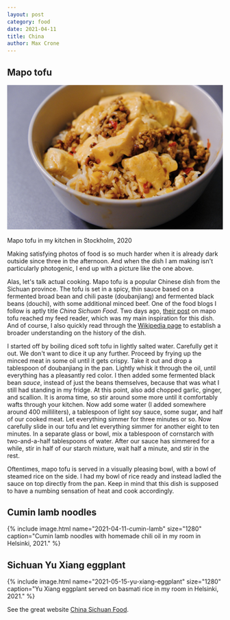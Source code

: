 ```yaml
---
layout: post
category: food
date: 2021-04-11
title: China
author: Max Crone
---
```


## Mapo tofu
<picture>
    <source srcset="/assets/img/2020-11-25-mapo-tofu_1280.webp" type="image/webp">
    <img src="/assets/img/2020-11-25-mapo-tofu_1280.jpg">
</picture>
<p class="picture-subscript">Mapo tofu in my kitchen in Stockholm, 2020</p>

Making satisfying photos of food is so much harder when it is already dark outside since three in the afternoon. 
And when the dish I am making isn't particularly photogenic, I end up with a picture like the one above.

Alas, let's talk actual cooking.
Mapo tofu is a popular Chinese dish from the Sichuan province.
The tofu is set in a spicy, thin sauce based on a fermented broad bean and chili paste (doubanjiang) and fermented black beans (douchi), with some additional minced beef.
One of the food blogs I follow is aptly title *China Sichuan Food*.
Two days ago, [their post](https://www.chinasichuanfood.com/mapo-tofu-recipe/) on mapo tofu reached my feed reader, which was my main inspiration for this dish.
And of course, I also quickly read through the [Wikipedia page](https://en.wikipedia.org/wiki/Mapo_tofu) to establish a broader understanding on the history of the dish.

I started off by boiling diced soft tofu in lightly salted water.
Carefully get it out. We don't want to dice it up any further.
Proceed by frying up the minced meat in some oil until it gets crispy.
Take it out and drop a tablespoon of doubanjiang in the pan.
Lightly whisk it through the oil, until everything has a pleasantly red color.
I then added some fermented black bean *sauce*, instead of just the beans themselves, because that was what I still had standing in my fridge.
At this point, also add chopped garlic, ginger, and scallion.
It is aroma time, so stir around some more until it comfortably wafts through your kitchen.
Now add some water (I added somewhere around 400 milliliters), a tablespoon of light soy sauce, some sugar, and half of our cooked meat.
Let everything simmer for three minutes or so.
Now carefully slide in our tofu and let everything simmer for another eight to ten minutes.
In a separate glass or bowl, mix a tablespoon of cornstarch with two-and-a-half tablespoons of water.
After our sauce has simmered for a while, stir in half of our starch mixture, wait half a minute, and stir in the rest.

Oftentimes, mapo tofu is served in a visually pleasing bowl, with a bowl of steamed rice on the side.
I had my bowl of rice ready and instead ladled the sauce on top directly from the pan.
Keep in mind that this dish is supposed to have a numbing sensation of heat and cook accordingly.

## Cumin lamb noodles

{% include image.html name="2021-04-11-cumin-lamb" size="1280" caption="Cumin lamb noodles with homemade chili oil in my room in Helsinki, 2021." %}

## Sichuan Yu Xiang eggplant

{% include image.html name="2021-05-15-yu-xiang-eggplant" size="1280" caption="Yu Xiang eggplant served on basmati rice in my room in Helsinki, 2021." %}

See the great website [China Sichuan Food](https://www.chinasichuanfood.com/yu-xiang-qie-zi-sichuan-eggplant).
